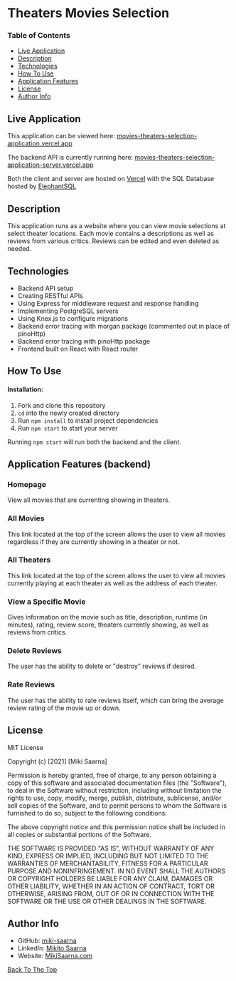 
# Theaters Movies Selection

### Table of Contents

- [Live Application](#live-application)
- [Description](#description)
- [Technologies](#technologies)
- [How To Use](#how-to-use)
- [Application Features](#application-features-(backend))
- [License](#license)
- [Author Info](#author-info)

## Live Application

This application can be viewed here: [movies-theaters-selection-application.vercel.app](https://movies-theaters-selection-application.vercel.app)

The backend API is currently running here: [movies-theaters-selection-application-server.vercel.app](https://movies-theaters-selection-application-server.vercel.app)

Both the client and server are hosted on [Vercel](https://vercel.com/) with the SQL Database hosted by [ElephantSQL](https://www.elephantsql.com)

## Description

This application runs as a website where you can view movie selections at select theater locations. Each movie contains a descriptions as well as reviews from various critics. Reviews can be edited and even deleted as needed.

## Technologies

- Backend API setup
- Creating RESTful APIs
- Using Express for middleware request and response handling
- Implementing PostgreSQL servers
- Using Knex.js to configure migrations
- Backend error tracing with morgan package (commented out in place of pinoHttp)
- Backend error tracing with pinoHttp package
- Frontend built on React with React router

## How To Use

#### Installation:

1. Fork and clone this repository
2. `cd` into the newly created directory
3. Run `npm install` to install project dependencies
4. Run `npm start` to start your server

Running `npm start` will run both the backend and the client.

## Application Features (backend)

### Homepage

View all movies that are currenting showing in theaters.

### All Movies

This link located at the top of the screen allows the user to view all movies regardless if they are currently showing in a theater or not.

### All Theaters

This link located at the top of the screen allows the user to view all movies currently playing at each theater as well as the address of each theater.

### View a Specific Movie

Gives information on the movie such as title, description, runtime (in minutes), rating, review score, theaters currently showing, as well as reviews from critics.

### Delete Reviews

The user has the ability to delete or "destroy" reviews if desired.

### Rate Reviews

The user has the ability to rate reviews itself, which can bring the average review rating of the movie up or down.

## License

MIT License

Copyright (c) [2021] [Miki Saarna]

Permission is hereby granted, free of charge, to any person obtaining a copy
of this software and associated documentation files (the "Software"), to deal
in the Software without restriction, including without limitation the rights
to use, copy, modify, merge, publish, distribute, sublicense, and/or sell
copies of the Software, and to permit persons to whom the Software is
furnished to do so, subject to the following conditions:

The above copyright notice and this permission notice shall be included in all
copies or substantial portions of the Software.

THE SOFTWARE IS PROVIDED "AS IS", WITHOUT WARRANTY OF ANY KIND, EXPRESS OR
IMPLIED, INCLUDING BUT NOT LIMITED TO THE WARRANTIES OF MERCHANTABILITY,
FITNESS FOR A PARTICULAR PURPOSE AND NONINFRINGEMENT. IN NO EVENT SHALL THE
AUTHORS OR COPYRIGHT HOLDERS BE LIABLE FOR ANY CLAIM, DAMAGES OR OTHER
LIABILITY, WHETHER IN AN ACTION OF CONTRACT, TORT OR OTHERWISE, ARISING FROM,
OUT OF OR IN CONNECTION WITH THE SOFTWARE OR THE USE OR OTHER DEALINGS IN THE
SOFTWARE.

## Author Info


- GitHub: [miki-saarna](https://github.com/miki-saarna)
- LinkedIn: [Mikito Saarna](https://www.linkedin.com/in/mikito-saarna/)
- Website: [MikiSaarna.com](https://MikiSaarna.com)

[Back To The Top](#theaters-movie-selection-full-stack)
